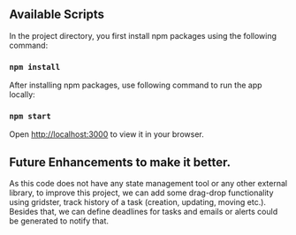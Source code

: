 ## Available Scripts

In the project directory, you first install npm packages using the following command:
### `npm install`

After installing npm packages, use following command to run the app locally:
### `npm start`

Open [http://localhost:3000](http://localhost:3000) to view it in your browser.

## Future Enhancements to make it better.
As this code does not have any state management tool or any other external library, to improve this project, we can add some drag-drop functionality using gridster, track history of a task (creation, updating, moving etc.).
Besides that, we can define deadlines for tasks and emails or alerts could be generated to notify that.
